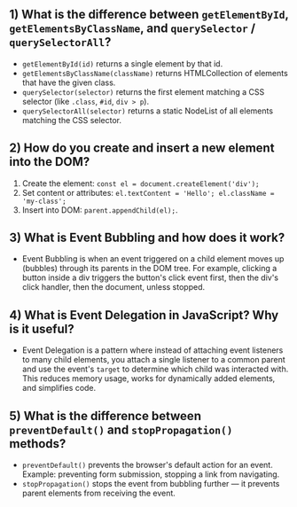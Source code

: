 ## 1) What is the difference between `getElementById`, `getElementsByClassName`, and `querySelector` / `querySelectorAll`?

- `getElementById(id)` returns a single element by that id.
- `getElementsByClassName(className)` returns  HTMLCollection of elements that have the given class.
- `querySelector(selector)` returns the first element matching a CSS selector (like `.class`, `#id`, `div > p`).
- `querySelectorAll(selector)` returns a static NodeList of all elements matching the CSS selector.



## 2) How do you create and insert a new element into the DOM?


1. Create the element: `const el = document.createElement('div');`
2. Set content or attributes: `el.textContent = 'Hello'; el.className = 'my-class';`
3. Insert into DOM: `parent.appendChild(el);`.


## 3) What is Event Bubbling and how does it work?


- Event Bubbling is when an event triggered on a child element moves up (bubbles) through its parents in the DOM tree. For example, clicking a button inside a div triggers the button's click event first, then the div's click handler, then the document, unless stopped.



## 4) What is Event Delegation in JavaScript? Why is it useful?


- Event Delegation is a pattern where instead of attaching event listeners to many child elements, you attach a single listener to a common parent and use the event's `target` to determine which child was interacted with. This reduces memory usage, works for dynamically added elements, and simplifies code.



## 5) What is the difference between `preventDefault()` and `stopPropagation()` methods?


- `preventDefault()` prevents the browser's default action for an event. Example: preventing form submission, stopping a link from navigating.
- `stopPropagation()` stops the event from bubbling  further — it prevents parent elements from receiving the event.







